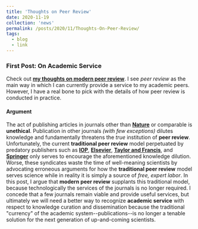 ```yaml
---
title: 'Thoughts on Peer Review'
date: 2020-11-19
collection: 'news'
permalink: /posts/2020/11/Thoughts-On-Peer-Review/
tags:
  - blog
  - link
---
```


### First Post: On Academic Service ###
Check out **[my thoughts on modern peer review](https://m053m716.github.io/posts/2020-11-16-Service)**. I see *peer review* as the main way in which I can currently provide a service to my academic peers. However, I have a real bone to pick with the details of how peer review is conducted in practice.

#### Argument ####
The act of publishing articles in journals other than **[Nature](https://www.nature.com)** or comparable is **unethical**. Publication in other journals *(with few exceptions)* dilutes knowledge and fundamentally threatens the *true* institution of **peer review**. Unfortunately, the current **traditional peer review** model perpetuated by predatory publishers such as **[IOP](https://ioppublishing.org/)**, **[Elsevier](https://www.elsevier.com/)**, **[Taylor and Francis](https://www.tandfonline.com/)**, and **[Springer](https://www.springer.com/gp)** only serves to encourage the aforementioned knowledge dilution. Worse, these syndicates waste the time of well-meaning scientists by advocating erroneous arguments for how the **traditional peer review** model serves science while in reality it is simply a source of *free, expert labor*. In this post, I argue that **modern peer review** supplants this traditional model, because technologically the services of the journals is no longer required. I concede that a few journals remain viable and provide useful services, but ultimately we will need a better way to recognize **academic service** with respect to knowledge curation and dissemination because the traditional "currency" of the academic system--publications--is no longer a tenable solution for the next generation of up-and-coming scientists.
  